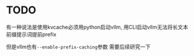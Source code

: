 # TODO
有一种说法是使用kvcache必须用python启动vllm, 用CLI启动vllm无法将长文本前缀提示词提前prefix

但是vllm也有`--enable-prefix-caching`参数 需要后续研究一下